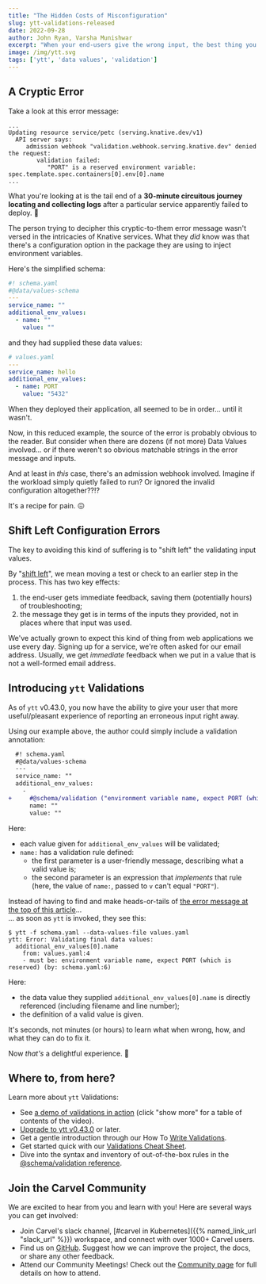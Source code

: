 ```yaml
---
title: "The Hidden Costs of Misconfiguration"
slug: ytt-validations-released
date: 2022-09-28
author: John Ryan, Varsha Munishwar
excerpt: "When your end-users give the wrong input, the best thing you can do is give them immediate, concise, and actionable feedback. Now you can, with ytt Validations!"
image: /img/ytt.svg
tags: ['ytt', 'data values', 'validation']
---
```


## A Cryptic Error

Take a look at this error message:

```
...
Updating resource service/petc (serving.knative.dev/v1)
  API server says: 
     admission webhook "validation.webhook.serving.knative.dev" denied the request:
        validation failed: 
           "PORT" is a reserved environment variable: spec.template.spec.containers[0].env[0].name
...
```

What you're looking at is the tail end of a **30-minute circuitous journey locating and collecting logs** after a 
particular service apparently failed to deploy. 🥵

The person trying to decipher this cryptic-to-them error message wasn't versed in the intricacies of
Knative services. What they _did_ know was that there's a configuration option in the package they are using
to inject environment variables.

Here's the simplified schema:

```yaml
#! schema.yaml
#@data/values-schema
---
service_name: ""
additional_env_values:
  - name: ""
    value: ""
```

and they had supplied these data values:

```yaml
# values.yaml
---
service_name: hello
additional_env_values:
  - name: PORT
    value: "5432"
```

When they deployed their application, all seemed to be in order... until it wasn't.

Now, in this reduced example, the source of the error is probably obvious to the reader. But consider when
there are dozens (if not more) Data Values involved... or if there weren't so obvious matchable strings in
the error message and inputs.

And at least in _this_ case, there's an admission webhook involved. Imagine if the workload simply quietly failed
to run? Or ignored the invalid configuration altogether??!?

It's a recipe for pain. 😖

## Shift Left Configuration Errors

The key to avoiding this kind of suffering is to "shift left" the validating input values.

By "[shift left](https://devopedia.org/shift-left)", we mean moving a test or check to an earlier step in the process.
This has two key effects:
1. the end-user gets immediate feedback, saving them (potentially hours) of troubleshooting;
2. the message they get is in terms of the inputs they provided, not in places where that input was used.

We've actually grown to expect this kind of thing from web applications we use every day. Signing up for
a service, we're often asked for our email address. Usually, we get _immediate_ feedback when we put in a value that
is not a well-formed email address.


## Introducing `ytt` Validations

As of `ytt` v0.43.0, you now have the ability to give your user that more useful/pleasant experience of reporting an
erroneous input right away.

Using our example above, the author could simply include a validation annotation:

```diff
  #! schema.yaml
  #@data/values-schema
  ---
  service_name: ""
  additional_env_values:
    - 
+     #@schema/validation ("environment variable name, expect PORT (which is reserved)", lambda v: v != "PORT")
      name: ""
      value: ""
```
Here:
- each value given for `additional_env_values` will be validated;
- `name:` has a validation rule defined:
  - the first parameter is a user-friendly message, describing what a valid value is;
  - the second parameter is an expression that _implements_ that rule (here, the value of `name:`, passed to `v` can't equal `"PORT"`).

Instead of having to find and make heads-or-tails of [the error message at the top of this article](#a-cryptic-error)...\
... as soon as `ytt` is invoked, they see this:

```console
$ ytt -f schema.yaml --data-values-file values.yaml
ytt: Error: Validating final data values:
  additional_env_values[0].name
    from: values.yaml:4
    - must be: environment variable name, expect PORT (which is reserved) (by: schema.yaml:6)
```

Here:
- the data value they supplied `additional_env_values[0].name` is directly referenced (including filename and line number);
- the definition of a valid value is given.

It's seconds, not minutes (or hours) to learn what when wrong, how, and what they can do to fix it. 

Now _that's_ a delightful experience. 🥳

## Where to, from here?

Learn more about `ytt` Validations:
- See [a demo of validations in action](https://www.youtube.com/watch?v=GBMSru3WBJg) (click "show more" for a table of contents of the video).
- [Upgrade to ytt v0.43.0](/ytt/docs/v0.43.0/install/) or later.
- Get a gentle introduction through our How To [Write Validations](/ytt/docs/v0.43.0/how-to-write-validations).
- Get started quick with our [Validations Cheat Sheet](/ytt/docs/v0.43.0/schema-validations-cheat-sheet).
- Dive into the syntax and inventory of out-of-the-box rules in the [@schema/validation reference](/ytt/docs/v0.43.0/lang-ref-ytt-schema/#schemavalidation).

## Join the Carvel Community

We are excited to hear from you and learn with you! Here are several ways you can get involved:
* Join Carvel's slack channel, [#carvel in Kubernetes]({{% named_link_url "slack_url" %}}) workspace, and connect with over 1000+ Carvel users.
* Find us on [GitHub](https://github.com/vmware-tanzu/carvel). Suggest how we can improve the project, the docs, or share any other feedback.
* Attend our Community Meetings! Check out the [Community page](/community/) for full details on how to attend.
